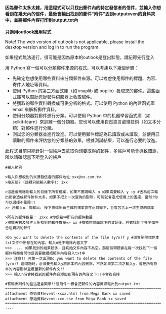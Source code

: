 #### 因為郵件太多太雜，用這程式可以只找出郵件內的特定發信者的信件，並輸入你想看到在幾天內的信件，最後會輸出找到的郵件"附件"丟到outputeven的資料夾中，並將郵件內容打印到output.txt內

**只適用outlook應用程式**

Note! The web version of outlook is not applicable, please install the desktop version and log in to run the program

如果程式無法運行，很可能是因為原本的outlook是登出狀態，請記得先行登入

用 Python 寫一個可以分類郵件來源的程式，可以考慮以下幾個步驟：

+ 先確定您想使用哪些資料來分類郵件來源。可以考慮使用郵件的標題、內容、寄件人地址等資料。
+ 使用 Python 的第三方函式庫（如 imaplib 或 poplib）獲取您的郵件。這些函式庫可以幫助您從郵件伺服器上收取郵件。
+ 將獲取的郵件資料轉換成可供分析的格式。可以使用 Python 的內建函式庫 email 來解析郵件資料。
+ 使用分類器對郵件進行分類。可以使用 Python 中的机器學習函式庫（如 scikit-learn）來訓練一個分類器。您也可以使用自然語言處理技術（如文本分類）對郵件進行分類。
+ 測試您的分類器並進行改進。可以使用郵件標記為已讀取或未讀取，並使用已讀取的郵件來評估您的分類器的效果。根據測試結果，可以進行必要的改進。

此程式目前只能針對一個帳戶去拿取你想要取得的郵件，多帳戶可能會導致錯誤，所以請確認當下所登入的帳戶

```
#輸入範例

>輸入你想收到的來源發信者的郵件地址:xxx@xx.com.tw 
>幾天前? (這裡只能輸入數字): 1xx

>這邊會刪除剛輸入的目錄下所有檔案，如果不要請輸入 n 如果需要輸入 y :y #因為每次輸出都會造成郵件附件太多，如果不把上一次查詢的刪除，可能就會造成使用上的困擾，當然!你可以選擇不刪除!!
>> 若輸入n，會輸出: 接下來你所新生成的檔案會在此目錄下，且會包含上一次生成的檔案

>所有的郵件数量： 1xxx #你信箱中所有的郵件數量
>根據天數及發件人所找到的郵件數量=> xx #依據你前面寫下的資訊後，程式找到了多少個符合這資訊的郵件

>Do you want to delete the contents of the file (y/n)? y #這會刪除你原本txt文件中所存在的內容，輸入n是不刪除內容文字
>>> .... 如果找到的結果超多，且初始文件內容不為空，那這個問題會在每一次找到下一個郵件時都會問你是否要繼續把郵件內容寫入txt中
>>> 注意!! 再第一次出現Do you want to delete the contents of the file (y/n)? 這問題時，必須要先輸入y將原本的內容刪除，不然如果第二次才輸入y，會把所有原本的內容刪掉並覆蓋新的郵件內文!!
>>> 輸入n時會將找到的郵件內容添加到現有的內容之下!!不會複寫掉

#有輸出附件的話這邊會顯示!!沒附件一樣會把郵件的內容資訊輸出到output.txt
====================================================================================================
attachment 原始資料event-xxxx.html from Mega Bank xx saved
attachment 原始資料event-xxx.csv from Mega Bank xx saved
====================================================================================================
....



```

